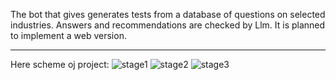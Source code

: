 The bot that gives generates tests from a database of questions on selected industries. Answers and recommendations are checked by Llm. It is planned to implement a web version.

----
Here scheme oj project:
![stage1]()
![stage2]()
![stage3]()
